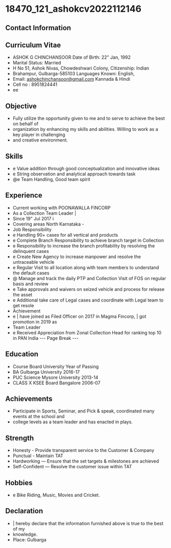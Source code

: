 # 18470_121_ashokcv2022112146

## Contact Information



## Curriculum Vitae

* ASHOK G CHINCHANSOOR Date of Birth: 22" Jan, 1992
* Marital Status: Married
* H No 51, Ashok Nivas, Chowdeshwari Colony, Citizenship: Indian
* Brahampur, Gulbarga-585103 Languages Known: English,
* Email: ashokchinchansoor@gmail.com Kannada & Hindi
* Cell no : 8951824441
* ee


## Objective

* Fully utilize the opportunity given to me and to serve to achieve the best on behalf of
* organization by enhancing my skills and abilities. Willing to work as a key player in challenging
* and creative environment.


## Skills

* e Value addition through good conceptualization and innovative ideas
* e String observation and analytical approach towards task
* @e Team Handling, Good team spirit


## Experience

* Current working with POONAWALLA FINCORP
* As a Collection Team Leader |
* Since 19" Jul 2017 i
* Covering areas North Karnataka -
* Job Responsibility
* e Handling 90+ cases for all vertical and products
* e Complete Branch Responsibility to achieve branch target in Collection
* e Responsibility to increase the branch profitability by resolving the delinquent cases
* e Create New Agency to increase manpower and resolve the untraceable vehicle
* e Regular Visit to all location along with team members to understand the default cases
* @ Manage and track the daily PTP and Collection Visit of FOS on regular basis and review
* e Take approvals and waivers on seized vehicle and process for release the asset
* e Additional take care of Legal cases and coordinate with Legal team to get resole
* Achievement
* e | have joined as Filed Officer on 2017 in Magma Fincorp, | got promotion in 2019 as
* Team Leader
* e Received Appreciation from Zonal Collection Head for ranking top 10 in PAN India
--- Page Break ---


## Education

* Course Board University Year of Passing
* BA Gulbarga University 2016-17
* PUC Science Mysore University 2013-14
* CLASS X KSEE Board Bangalore 2006-07


## Achievements

* Participate in Sports, Seminar, and Pick & speak, coordinated many events at the school and
* college levels as a team leader and has enacted in plays.


## Strength

* Honesty - Provide transparent service to the Customer & Company
* Punctual - Maintain TAT
* Hardworking — Ensure that the set targets & milestones are achieved
* Self-Confident — Resolve the customer issue within TAT


## Hobbies

* e Bike Riding, Music, Movies and Cricket.


## Declaration

* | hereby declare that the information furnished above is true to the best of my
* knowledge.
* Place: Gulbarga

